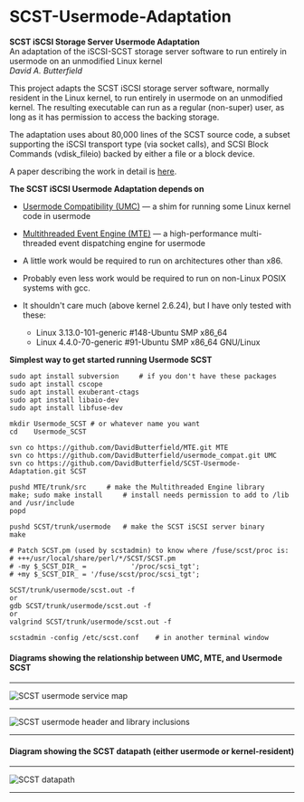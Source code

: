 # SCST-Usermode-Adaptation
**SCST iSCSI Storage Server Usermode Adaptation**  
An adaptation of the iSCSI-SCST storage server software to run entirely in usermode on an unmodified Linux kernel  
*David A. Butterfield*

This project adapts the SCST iSCSI storage server software, normally resident
in the Linux kernel, to run entirely in usermode on an unmodified kernel.  The
resulting executable can run as a regular (non-super) user, as long as it has
permission to access the backing storage.

The adaptation uses about 80,000 lines of the SCST source code, a subset
supporting the iSCSI transport type (via socket calls), and SCSI Block Commands
(vdisk_fileio) backed by either a file or a block device.

A paper describing the work in detail is
[here](https://davidbutterfield.github.io/SCST-Usermode-Adaptation/docs/SCST_Usermode.html
       "A paper describing the work in detail").

**The SCST iSCSI Usermode Adaptation depends on**
 + [Usermode Compatibility (UMC)](https://github.com/DavidButterfield/usermode_compat
				"Usermode Compatibility for Linux Kernel Code (UMC)")
    &mdash; a shim for running some Linux kernel code in usermode

 + [Multithreaded Event Engine (MTE)](https://github.com/DavidButterfield/MTE "Multithreaded Engine (libmte)")
    &mdash; a high-performance multi-threaded event dispatching engine for usermode

 + A little work would be required to run on architectures other than x86.

 + Probably even less work would be required to run on non-Linux POSIX systems with gcc.

 + It shouldn't care much (above kernel 2.6.24), but I have only tested with these:
	- Linux 3.13.0-101-generic #148-Ubuntu SMP x86_64
	- Linux 4.4.0-70-generic    #91-Ubuntu SMP x86_64 GNU/Linux

**Simplest way to get started running Usermode SCST**  

	sudo apt install subversion	    # if you don't have these packages
	sudo apt install cscope
	sudo apt install exuberant-ctags
	sudo apt install libaio-dev
	sudo apt install libfuse-dev

	mkdir Usermode_SCST	# or whatever name you want
	cd    Usermode_SCST

	svn co https://github.com/DavidButterfield/MTE.git MTE
	svn co https://github.com/DavidButterfield/usermode_compat.git UMC
	svn co https://github.com/DavidButterfield/SCST-Usermode-Adaptation.git SCST

	pushd MTE/trunk/src	    # make the Multithreaded Engine library
	make; sudo make install	    # install needs permission to add to /lib and /usr/include
	popd

	pushd SCST/trunk/usermode   # make the SCST iSCSI server binary
	make

	# Patch SCST.pm (used by scstadmin) to know where /fuse/scst/proc is:
	# +++/usr/local/share/perl/*/SCST/SCST.pm
	# -my $_SCST_DIR_ =           '/proc/scsi_tgt';
	# +my $_SCST_DIR_ = '/fuse/scst/proc/scsi_tgt';

	SCST/trunk/usermode/scst.out -f
    or
	gdb SCST/trunk/usermode/scst.out -f
    or
	valgrind SCST/trunk/usermode/scst.out -f
	
	scstadmin -config /etc/scst.conf    # in another terminal window

#### Diagrams showing the relationship between UMC, MTE, and Usermode SCST
* * *
![SCST usermode service map](https://davidbutterfield.github.io/SCST-Usermode-Adaptation/docs/SCST_usermode_service_map.png
 "SCST Usermode Service Map")
* * *
![SCST usermode header and library inclusions](https://davidbutterfield.github.io/SCST-Usermode-Adaptation/docs/SCST_usermode_includes.png
"SCST Usermode Header and Library Inclusions")
* * *

#### Diagram showing the SCST datapath (either usermode or kernel-resident)
* * *
![SCST datapath](https://davidbutterfield.github.io/SCST-Usermode-Adaptation/docs/SCST_iSCSI_datapath.png
 "SCST Usermode Service Map")
* * *

